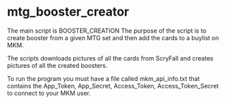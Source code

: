 # mtg_booster_creator

The main script is BOOSTER_CREATION 
The purpose of the script is to create booster from a given MTG set and then add the cards to a buylist on MKM. 

The scripts downloads pictures of all the cards from ScryFall and creates pictures of all the created boosters. 

To run the program you must have a file called mkm_api_info.txt that contains the App_Token, App_Secret, Access_Token, Access_Token_Secret to connect to your MKM user.

